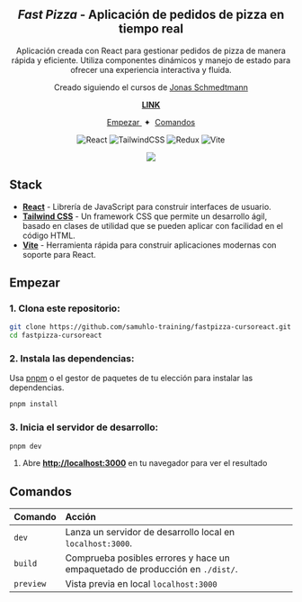 <div align="center">

<h2>
    <em>Fast Pizza</em> - Aplicación de pedidos de pizza en tiempo real
</h2>
<p>
Aplicación creada con React para gestionar pedidos de pizza de manera rápida y eficiente. Utiliza componentes dinámicos y manejo de estado para ofrecer una experiencia interactiva y fluida.
</p>
<p>

<p> Creado siguiendo el cursos de <a href="https://codingheroes.io/">Jonas Schmedtmann</a>
</p>

<strong><a href="https://fastpizza-cursoreact.onrender.com/">LINK</a></strong>

</div>

<div align="center">
    <a href="#empezar">
        Empezar
    </a>
    <span>&nbsp;✦&nbsp;</span>
    <a href="#comandos">
        Comandos
    </a>
</div>

<p></p>

<div align="center">

![React](https://img.shields.io/badge/react-%2320232a.svg?style=for-the-badge&logo=react&logoColor=%2361DAFB)
![TailwindCSS](https://img.shields.io/badge/tailwindcss-%2338B2AC.svg?style=for-the-badge&logo=tailwind-css&logoColor=white)
![Redux](https://img.shields.io/badge/redux-%23593d88.svg?style=for-the-badge&logo=redux&logoColor=white)
![Vite](https://img.shields.io/badge/vite-%23646CFF.svg?style=for-the-badge&logo=vite&logoColor=white)

<img src="portada.webp"></img>

</div>

## Stack

- [**React**](https://es.react.dev/) - Librería de JavaScript para construir interfaces de usuario.
- [**Tailwind CSS**](https://tailwindcss.com/) - Un framework CSS que permite un desarrollo ágil, basado en clases de utilidad que se pueden aplicar con facilidad en el código HTML.
- [**Vite**](https://vitejs.dev/) - Herramienta rápida para construir aplicaciones modernas con soporte para React.

## Empezar

### 1. Clona este repositorio:

```bash
git clone https://github.com/samuhlo-training/fastpizza-cursoreact.git
cd fastpizza-cursoreact
```

### 2. Instala las dependencias:

Usa [pnpm](https://pnpm.io/installation) o el gestor de paquetes de tu elección para instalar las dependencias.

```bash
pnpm install
```

### 3. Inicia el servidor de desarrollo:

```bash
pnpm dev
```

1. Abre [**http://localhost:3000**](http://localhost:3000/) en tu navegador para ver el resultado

## Comandos

| Comando   | Acción                                                                       |
| :-------- | :--------------------------------------------------------------------------- |
| `dev`     | Lanza un servidor de desarrollo local en `localhost:3000`.                   |
| `build`   | Comprueba posibles errores y hace un empaquetado de producción en `./dist/`. |
| `preview` | Vista previa en local `localhost:3000`                                       |
